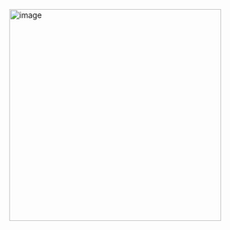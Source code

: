<img width="380" alt="image" src="https://github.com/CodeByVaishnaviRaut/Python-Basic/assets/160324454/879d663f-ff24-425e-b6ae-ef8d173744a9">
